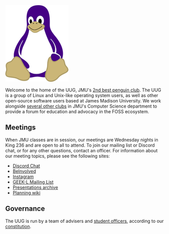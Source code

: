 ![UUG Tux Logo](jmutux2.png)

Welcome to the home of the UUG, JMU's
[2nd best penguin club](https://beinvolved.jmu.edu/student_community?club_id=65967).
The UUG is a group of Linux and Unix-like operating system users, as well
as other open-source software users based at James Madison University. We work
alongside [several other clubs](https://wiki.cs.jmu.edu/student/clubs/start)
in JMU's Computer Science department to provide a forum for education and
advocacy in the FOSS ecosystem.

## Meetings

When JMU classes are in session, our meetings are Wednesday nights in King 236
and are open to all to attend. To join our mailing list or Discord chat, or for
any other questions, contact an officer. For information about our meeting
topics, please see the following sites:

- [Discord Chat](https://discord.gg/gVSfrZWnbu)
- [BeInvolved](https://beinvolved.jmu.edu/student_community?club_id=66017)
- [Instagram](https://www.instagram.com/jmunixusers/)
- [GEEK-L Mailing List](https://listserv.jmu.edu/cgi-bin/wa?A0=GEEK-L)
- [Presentations archive](https://www.jmunixusers.org/presentations/)
- [Planning wiki](https://github.com/jmunixusers/presentations/wiki)

## Governance

The UUG is run by a team of advisers and
[student officers](https://github.com/jmunixusers/history/blob/master/Officers.md),
according to our [constitution](https://github.com/jmunixusers/constitution/).
